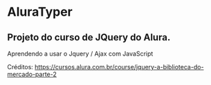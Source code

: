 # AluraTyper

## Projeto do curso de JQuery do Alura.

Aprendendo a usar o Jquery / Ajax com JavaScript

Créditos: https://cursos.alura.com.br/course/jquery-a-biblioteca-do-mercado-parte-2
